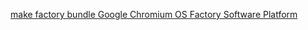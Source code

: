 
[make factory bundle ](https://chromium.googlesource.com/chromiumos/platform/factory/+/HEAD/setup/BUNDLE.md)
[Google Chromium OS Factory Software Platform](https://chromium.googlesource.com/chromiumos/platform/factory/+/master/README.md)